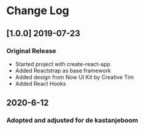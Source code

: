 # Change Log

## [1.0.0] 2019-07-23
### Original Release
- Started project with create-react-app
- Added Reactstrap as base framework
- Added design from Now UI Kit by Creative Tim
- Added React Hooks

## 2020-6-12
### Adopted and adjusted for de kastanjeboom